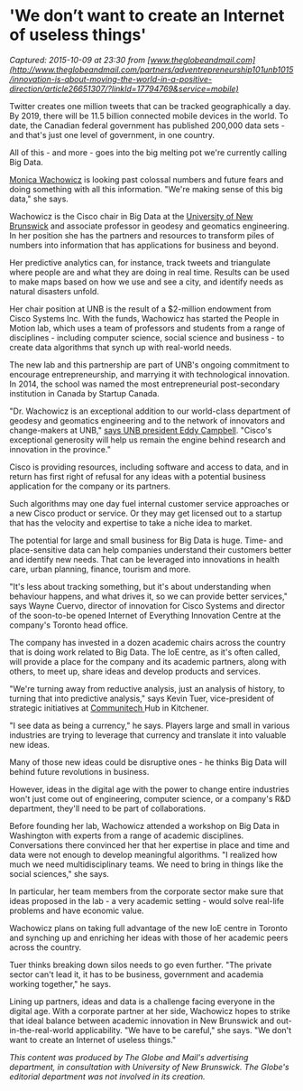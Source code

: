 # 'We don’t want to create an Internet of useless things'

_Captured: 2015-10-09 at 23:30 from [www.theglobeandmail.com](http://www.theglobeandmail.com/partners/adventrepreneurship101unb1015/innovation-is-about-moving-the-world-in-a-positive-direction/article26651307/?linkId=17794769&service=mobile)_

Twitter creates one million tweets that can be tracked geographically a day. By 2019, there will be 11.5 billion connected mobile devices in the world. To date, the Canadian federal government has published 200,000 data sets - and that's just one level of government, in one country.

All of this - and more - goes into the big melting pot we're currently calling Big Data.

[Monica Wachowicz](http://www2.unb.ca/gge/Personnel/Wachowicz/Wachowicz.html) is looking past colossal numbers and future fears and doing something with all this information. "We're making sense of this big data," she says.

Wachowicz is the Cisco chair in Big Data at the [University of New Brunswick](http://www.unb.ca/) and associate professor in geodesy and geomatics engineering. In her position she has the partners and resources to transform piles of numbers into information that has applications for business and beyond.

Her predictive analytics can, for instance, track tweets and triangulate where people are and what they are doing in real time. Results can be used to make maps based on how we use and see a city, and identify needs as natural disasters unfold.

Her chair position at UNB is the result of a $2-million endowment from Cisco Systems Inc. With the funds, Wachowicz has started the People in Motion lab, which uses a team of professors and students from a range of disciplines - including computer science, social science and business - to create data algorithms that synch up with real-world needs.

The new lab and this partnership are part of UNB's ongoing commitment to encourage entrepreneurship, and marrying it with technological innovation. In 2014, the school was named the most entrepreneurial post-secondary institution in Canada by Startup Canada.

"Dr. Wachowicz is an exceptional addition to our world-class department of geodesy and geomatics engineering and to the network of innovators and change-makers at UNB," [says UNB president Eddy Campbell](http://blogs.unb.ca/newsroom/2014/05/15/unb-announces-new-cisco-chair-for-big-data/). "Cisco's exceptional generosity will help us remain the engine behind research and innovation in the province."

Cisco is providing resources, including software and access to data, and in return has first right of refusal for any ideas with a potential business application for the company or its partners.

Such algorithms may one day fuel internal customer service approaches or a new Cisco product or service. Or they may get licensed out to a startup that has the velocity and expertise to take a niche idea to market.

The potential for large and small business for Big Data is huge. Time- and place-sensitive data can help companies understand their customers better and identify new needs. That can be leveraged into innovations in health care, urban planning, finance, tourism and more.

"It's less about tracking something, but it's about understanding when behaviour happens, and what drives it, so we can provide better services," says Wayne Cuervo, director of innovation for Cisco Systems and director of the soon-to-be opened Internet of Everything Innovation Centre at the company's Toronto head office.

The company has invested in a dozen academic chairs across the country that is doing work related to Big Data. The IoE centre, as it's often called, will provide a place for the company and its academic partners, along with others, to meet up, share ideas and develop products and services.

"We're turning away from reductive analysis, just an analysis of history, to turning that into predictive analysis," says Kevin Tuer, vice-president of strategic initiatives at [Communitech ](https://www.communitech.ca/)Hub in Kitchener.

"I see data as being a currency," he says. Players large and small in various industries are trying to leverage that currency and translate it into valuable new ideas.

Many of those new ideas could be disruptive ones - he thinks Big Data will behind future revolutions in business.

However, ideas in the digital age with the power to change entire industries won't just come out of engineering, computer science, or a company's R&D department, they'll need to be part of collaborations.

Before founding her lab, Wachowicz attended a workshop on Big Data in Washington with experts from a range of academic disciplines. Conversations there convinced her that her expertise in place and time and data were not enough to develop meaningful algorithms. "I realized how much we need multidisciplinary teams. We need to bring in things like the social sciences," she says.

In particular, her team members from the corporate sector make sure that ideas proposed in the lab - a very academic setting - would solve real-life problems and have economic value.

Wachowicz plans on taking full advantage of the new IoE centre in Toronto and synching up and enriching her ideas with those of her academic peers across the country.

Tuer thinks breaking down silos needs to go even further. "The private sector can't lead it, it has to be business, government and academia working together," he says.

Lining up partners, ideas and data is a challenge facing everyone in the digital age. With a corporate partner at her side, Wachowicz hopes to strike that ideal balance between academic innovation in New Brunswick and out-in-the-real-world applicability. "We have to be careful," she says. "We don't want to create an Internet of useless things."

_This content was produced by The Globe and Mail's advertising department, in consultation with University of New Brunswick. The Globe's editorial department was not involved in its creation._
